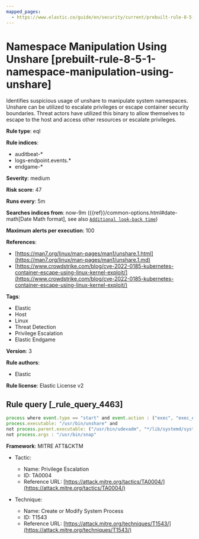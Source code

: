 ```yaml
---
mapped_pages:
  - https://www.elastic.co/guide/en/security/current/prebuilt-rule-8-5-1-namespace-manipulation-using-unshare.html
---
```


# Namespace Manipulation Using Unshare [prebuilt-rule-8-5-1-namespace-manipulation-using-unshare]

Identifies suspicious usage of unshare to manipulate system namespaces. Unshare can be utilized to escalate privileges or escape container security boundaries. Threat actors have utilized this binary to allow themselves to escape to the host and access other resources or escalate privileges.

**Rule type**: eql

**Rule indices**:

* auditbeat-*
* logs-endpoint.events.*
* endgame-*

**Severity**: medium

**Risk score**: 47

**Runs every**: 5m

**Searches indices from**: now-9m ({{ref}}/common-options.html#date-math[Date Math format], see also [`Additional look-back time`](docs-content://solutions/security/detect-and-alert/create-detection-rule.md#rule-schedule))

**Maximum alerts per execution**: 100

**References**:

* [https://man7.org/linux/man-pages/man1/unshare.1.html](https://man7.org/linux/man-pages/man1/unshare.1.md)
* [https://www.crowdstrike.com/blog/cve-2022-0185-kubernetes-container-escape-using-linux-kernel-exploit/](https://www.crowdstrike.com/blog/cve-2022-0185-kubernetes-container-escape-using-linux-kernel-exploit/)

**Tags**:

* Elastic
* Host
* Linux
* Threat Detection
* Privilege Escalation
* Elastic Endgame

**Version**: 3

**Rule authors**:

* Elastic

**Rule license**: Elastic License v2

## Rule query [_rule_query_4463]

```js
process where event.type == "start" and event.action : ("exec", "exec_event") and
process.executable: "/usr/bin/unshare" and
not process.parent.executable: ("/usr/bin/udevadm", "*/lib/systemd/systemd-udevd", "/usr/bin/unshare") and
not process.args : "/usr/bin/snap"
```

**Framework**: MITRE ATT&CKTM

* Tactic:

    * Name: Privilege Escalation
    * ID: TA0004
    * Reference URL: [https://attack.mitre.org/tactics/TA0004/](https://attack.mitre.org/tactics/TA0004/)

* Technique:

    * Name: Create or Modify System Process
    * ID: T1543
    * Reference URL: [https://attack.mitre.org/techniques/T1543/](https://attack.mitre.org/techniques/T1543/)



